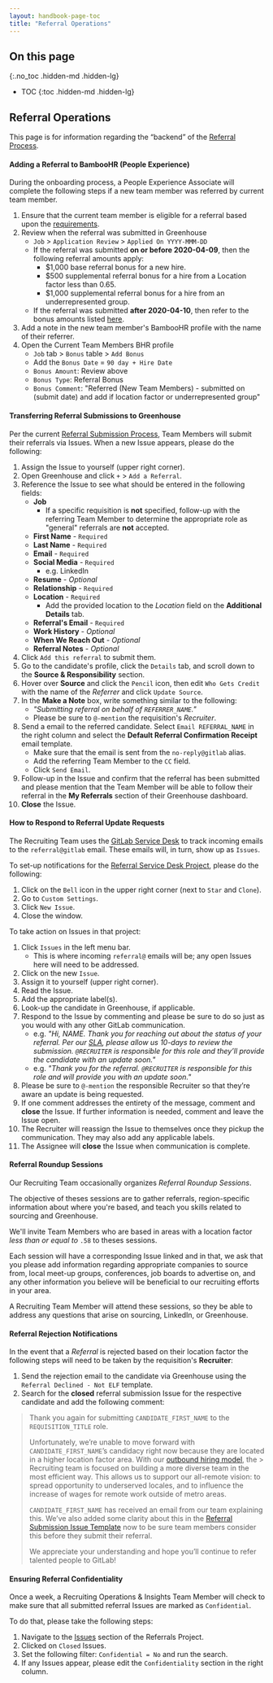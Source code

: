 ```yaml
---
layout: handbook-page-toc
title: "Referral Operations"
---
```


## On this page
{:.no_toc .hidden-md .hidden-lg}

- TOC
{:toc .hidden-md .hidden-lg}

## Referral Operations

This page is for information regarding the “backend” of the [Referral Process](/handbook/hiring/referral-process/).

#### Adding a Referral to BambooHR (People Experience)

During the onboarding process, a People Experience Associate will complete the following steps if a new team member was referred by current team member.

1. Ensure that the current team member is eligible for a referral based upon the [requirements](/handbook/hiring/referral-process/#referral-bonus-eligibility).
2. Review when the referral was submitted in Greenhouse
    * `Job` > `Application Review` > `Applied On YYYY-MMM-DD`
    * If the referral was submitted **on or before 2020-04-09**, then the following referral amounts apply:
        * $1,000 base referral bonus for a new hire.
        * $500 supplemental referral bonus for a hire from a Location factor less than 0.65.
        * $1,000 supplemental referral bonus for a hire from an underrepresented group.
    * If the referral was submitted **after 2020-04-10**, then refer to the bonus amounts listed [here](/handbook/incentives/#referral-bonuses).
3. Add a note in the new team member's BambooHR profile with the name of their referrer.
4. Open the Current Team Members BHR profile
    * `Job` tab > `Bonus` table > `Add Bonus`
    * Add the `Bonus Date` = `90 day + Hire Date`
    * `Bonus Amount`: Review above
    * `Bonus Type`: Referral Bonus
    * `Bonus Comment`: "Referred (New Team Members) - submitted on (submit date) and add if location factor or underrepresented group"

#### Transferring Referral Submissions to Greenhouse

Per the current [Referral Submission Process](/handbook/hiring/referral-process/#submitting-a-referral), Team Members will submit their referrals via Issues. When a new Issue appears, please do the following:

1. Assign the Issue to yourself (upper right corner).
1. Open Greenhouse and click `+` > `Add a Referral`.
1. Reference the Issue to see what should be entered in the following fields:
    * **Job**
        * If a specific requisition is **not** specified, follow-up with the referring Team Member to determine the appropriate role as "general" referrals are **not** accepted.
    * **First Name** - `Required`
    * **Last Name** - `Required`
    * **Email** - `Required`
    * **Social Media** - `Required`
        * e.g. LinkedIn
    * **Resume** - *Optional*
    * **Relationship** - `Required`
    * **Location** - `Required`
        * Add the provided location to the *Location* field on the **Additional Details** tab.
    * **Referral's Email** - `Required`
    * **Work History** - *Optional*
    * **When We Reach Out** - *Optional*
    * **Referral Notes** - *Optional*
1. Click `Add this referral` to submit them.
1. Go to the candidate's profile, click the `Details` tab, and scroll down to the **Source & Responsibility** section.
1. Hover over **Source** and click the `Pencil` icon, then edit `Who Gets Credit` with the name of the *Referrer* and click `Update Source`.
1. In the **Make a Note** box, write something similar to the following:
    * *"Submitting referral on behalf of `REFERRER_NAME`."*
    * Please be sure to `@-mention` the requisition's *Recruiter*.
1. Send a email to the referred candidate. Select `Email REFERRAL_NAME` in the right column and select the **Default Referral Confirmation Receipt** email template.
    * Make sure that the email is sent from the `no-reply@gitlab` alias.
    * Add the referring Team Member to the `CC` field.
    * Click `Send Email`.
1. Follow-up in the Issue and confirm that the referral has been submitted and please mention that the Team Member will be able to follow their referral in the **My Referrals** section of their Greenhouse dashboard.
1. **Close** the Issue.    

#### How to Respond to Referral Update Requests

The Recruiting Team uses the [GitLab Service Desk](/product/service-desk/) to track incoming emails to the `referral@gitlab` email. These emails will, in turn, show up as `Issues`.

To set-up notifications for the [Referral Service Desk Project](https://gitlab.com/gl-recruiting/referrals), please do the following:

1. Click on the `Bell` icon in the upper right corner (next to `Star` and `Clone`).
1. Go to `Custom Settings`.
1. Click `New Issue`.
1. Close the window.

To take action on Issues in that project:

1. Click `Issues` in the left menu bar.
    * This is where incoming `referral@` emails will be; any open Issues here will need to be addressed.
1. Click on the new `Issue`.
1. Assign it to yourself (upper right corner).
1. Read the Issue.
1. Add the appropriate label(s).
1. Look-up the candidate in Greenhouse, if applicable.
1. Respond to the Issue by commenting and please be sure to do so just as you would with any other GitLab communication.
    * e.g. *"Hi, NAME. Thank you for reaching out about the status of your referral. Per our [SLA](/handbook/hiring/referral-process/#referral-statuses), please allow us 10-days to review the submission. `@RECRUITER` is responsible for this role and they’ll provide the candidate with an update soon."*
   * e.g. *"Thank you for the referral. `@RECRUITER` is responsible for this role and will provide you with an update soon."*
1. Please be sure to `@-mention` the responsible Recruiter so that they’re aware an update is being requested.
1. If one comment addresses the entirety of the message, comment and **close** the Issue. If further information is needed, comment and leave the Issue open.
1. The Recruiter will reassign the Issue to themselves once they pickup the communication. They may also add any applicable labels.
1. The Assignee will **close** the Issue when communication is complete.

#### Referral Roundup Sessions

Our Recruiting Team occasionally organizes *Referral Roundup Sessions*.

The objective of theses sessions are to gather referrals, region-specific information about where you're based, and teach you skills related to sourcing and Greenhouse.

We'll invite Team Members who are based in areas with a location factor *less than or equal to* `.58` to theses sessions.

Each session will have a corresponding Issue linked and in that, we ask that you please add information regarding appropriate companies to source from, local meet-up groups, conferences, job boards to advertise on, and any other information you believe will be beneficial to our recruiting efforts in your area.

A Recruiting Team Member will attend these sessions, so they be able to address any questions that arise on sourcing, LinkedIn, or Greenhouse.

#### Referral Rejection Notifications

In the event that a *Referral* is rejected based on their location factor the following steps will need to be taken by the requisition's **Recruiter**:

1. Send the rejection email to the candidate via Greenhouse using the `Referral Declined - Not ELF` template.
1. Search for the **closed** referral submission Issue for the respective candidate and add the following comment:

> Thank you again for submitting `CANDIDATE_FIRST_NAME` to the `REQUISITION_TITLE` role. 
>
> Unfortunately, we’re unable to move forward with `CANDIDATE_FIRST_NAME`’s candidacy right now because they are located in a higher location factor area. With our [outbound hiring model](https://about.gitlab.com/jobs/faq/#gitlabs-outbound-recruiting-model), the > Recruiting team is focused on building a more diverse team in the most efficient way. This allows us to support our all-remote vision: to spread opportunity to underserved locales, and to influence the increase of wages for remote work outside of metro areas.
>
> `CANDIDATE_FIRST_NAME` has received an email from our team explaining this. We’ve also added some clarity about this in the [Referral Submission Issue Template](https://about.gitlab.com/handbook/hiring/referral-process/#submitting-a-referral) now to be sure team members consider this before they submit their referral. 
>
> We appreciate your understanding and hope you’ll continue to refer talented people to GitLab!

#### Ensuring Referral Confidentiality

Once a week, a Recruiting Operations & Insights Team Member will check to make sure that all submitted referral Issues are marked as `Confidential`. 

To do that, please take the following steps:

1. Navigate to the [Issues](https://gitlab.com/gl-recruiting/referrals/-/issues) section of the Referrals Project.
1. Clicked on `Closed` Issues.
1. Set the following filter: `Confidential = No` and run the search.
1. If any Issues appear, please edit the `Confidentiality` section in the right column.
